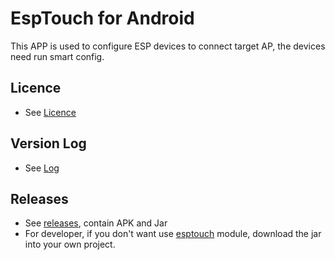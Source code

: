 # EspTouch for Android
This APP is used to configure ESP devices to connect target AP, the devices need run smart config.

## Licence
- See [Licence](ESPRESSIF_MIT_LICENSE)

## Version Log
- See [Log](log)

## Releases
- See [releases](https://github.com/EspressifApp/EspRelease/tree/master/EspTouch), contain APK and Jar
- For developer, if you don't want use [esptouch](esptouch) module, download the jar into your own project.